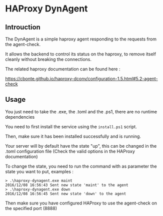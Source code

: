 # HAProxy DynAgent

## Introuction

The DynAgent is a simple haproxy agent responding to the requests from the agent-check.

It allows the backend to control its status on the haproxy, to remove itself cleanly without breaking the connections.

The related haproxy documentation can be found here : 

https://cbonte.github.io/haproxy-dconv/configuration-1.5.html#5.2-agent-check

## Usage

You just need to take the .exe, the .toml and the .ps1, there are no runtime dependencies

You need to first install the service using the ```install.ps1``` script. 

Then, make sure it has been installed successfully and is running.

Your server will by default have the state "up", this can be changed in the .toml configuration file (Check the valid options in the HAProxy documentation)

To change the state, you need to run the command with as parameter the state you want to put, examples :

```
> .\haproxy-dynagent.exe maint
2016/12/08 16:56:43 Sent new state 'maint' to the agent
> .\haproxy-dynagent.exe down
2016/12/08 16:56:45 Sent new state 'down' to the agent
```

Then make sure you have configured HAProxy to use the agent-check on the specified port (8888)